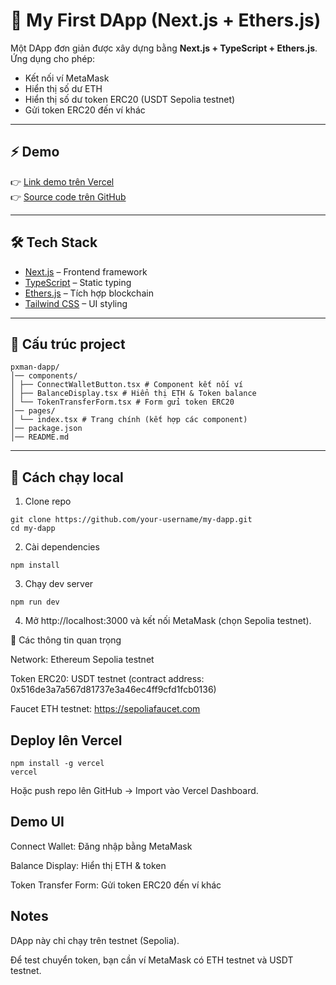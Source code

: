 # 🚀 My First DApp (Next.js + Ethers.js)

Một DApp đơn giản được xây dựng bằng **Next.js + TypeScript + Ethers.js**.  
Ứng dụng cho phép:
- Kết nối ví MetaMask
- Hiển thị số dư ETH
- Hiển thị số dư token ERC20 (USDT Sepolia testnet)
- Gửi token ERC20 đến ví khác

---

## ⚡️ Demo
👉 [Link demo trên Vercel](https://your-vercel-app-url.vercel.app)  
👉 [Source code trên GitHub](https://github.com/your-username/my-dapp)

---

## 🛠 Tech Stack
- [Next.js](https://nextjs.org/) – Frontend framework
- [TypeScript](https://www.typescriptlang.org/) – Static typing
- [Ethers.js](https://docs.ethers.org/) – Tích hợp blockchain
- [Tailwind CSS](https://tailwindcss.com/) – UI styling

---

## 📂 Cấu trúc project

```
pxman-dapp/
│── components/
│ ├── ConnectWalletButton.tsx # Component kết nối ví
│ ├── BalanceDisplay.tsx # Hiển thị ETH & Token balance
│ └── TokenTransferForm.tsx # Form gửi token ERC20
│── pages/
│ └── index.tsx # Trang chính (kết hợp các component)
│── package.json
│── README.md

```
---

## 🚀 Cách chạy local

1. Clone repo
```
git clone https://github.com/your-username/my-dapp.git
cd my-dapp
```

2. Cài dependencies
```
npm install
```

3. Chạy dev server
```
npm run dev
```

4. Mở http://localhost:3000 và kết nối MetaMask (chọn Sepolia testnet).

🔑 Các thông tin quan trọng

Network: Ethereum Sepolia testnet

Token ERC20: USDT testnet (contract address: 0x516de3a7a567d81737e3a46ec4ff9cfd1fcb0136)

Faucet ETH testnet: https://sepoliafaucet.com

## Deploy lên Vercel
```
npm install -g vercel
vercel
```

Hoặc push repo lên GitHub → Import vào Vercel Dashboard.

## Demo UI

Connect Wallet: Đăng nhập bằng MetaMask

Balance Display: Hiển thị ETH & token

Token Transfer Form: Gửi token ERC20 đến ví khác

## Notes

DApp này chỉ chạy trên testnet (Sepolia).

Để test chuyển token, bạn cần ví MetaMask có ETH testnet và USDT testnet.
